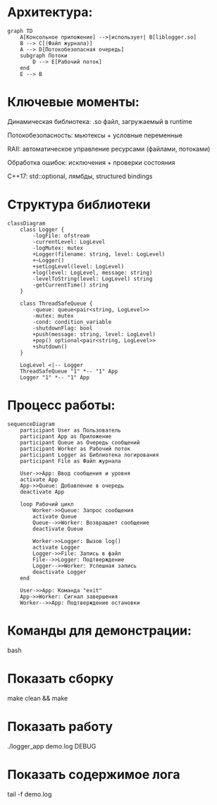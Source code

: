 # Архитектура:

```mermaid
graph TD
    A[Консольное приложение] -->|использует| B[liblogger.so]
    B --> C[(Файл журнала)]
    A --> D[Потокобезопасная очередь]
    subgraph Потоки
        D --> E[Рабочий поток]
    end
    E --> B
```

# Ключевые моменты:

Динамическая библиотека: .so файл, загружаемый в runtime

Потокобезопасность: мьютексы + условные переменные

RAII: автоматическое управление ресурсами (файлами, потоками)

Обработка ошибок: исключения + проверки состояния

C++17: std::optional, лямбды, structured bindings

# Структура библиотеки

```mermaid
classDiagram
    class Logger {
        -logFile: ofstream
        -currentLevel: LogLevel
        -logMutex: mutex
        +Logger(filename: string, level: LogLevel)
        +~Logger()
        +setLogLevel(level: LogLevel)
        +log(level: LogLevel, message: string)
        -levelToString(level: LogLevel) string
        -getCurrentTime() string
    }
    
    class ThreadSafeQueue {
        -queue: queue<pair<string, LogLevel>>
        -mutex: mutex
        -cond: condition_variable
        -shutdownFlag: bool
        +push(message: string, level: LogLevel)
        +pop() optional<pair<string, LogLevel>>
        +shutdown()
    }
    
    LogLevel <|-- Logger
    ThreadSafeQueue "1" *-- "1" App
    Logger "1" *-- "1" App
```

# Процесс работы:

```mermaid
sequenceDiagram
    participant User as Пользователь
    participant App as Приложение
    participant Queue as Очередь сообщений
    participant Worker as Рабочий поток
    participant Logger as Библиотека логирования
    participant File as Файл журнала
    
    User->>App: Ввод сообщения и уровня
    activate App
    App->>Queue: Добавление в очередь
    deactivate App
    
    loop Рабочий цикл
        Worker->>Queue: Запрос сообщения
        activate Queue
        Queue-->>Worker: Возвращает сообщение
        deactivate Queue
        
        Worker->>Logger: Вызов log()
        activate Logger
        Logger->>File: Запись в файл
        File-->>Logger: Подтверждение
        Logger-->>Worker: Успешная запись
        deactivate Logger
    end
    
    User->>App: Команда "exit"
    App->>Worker: Сигнал завершения
    Worker-->>App: Подтверждение остановки
```
    
# Команды для демонстрации:

bash
# Показать сборку
make clean && make

# Показать работу
./logger_app demo.log DEBUG

# Показать содержимое лога
tail -f demo.log

